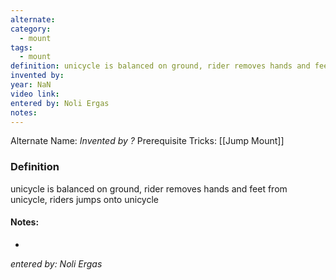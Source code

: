 ```yaml
---
alternate: 
category:
  - mount
tags:
  - mount
definition: unicycle is balanced on ground, rider removes hands and feet from unicycle, riders jumps onto unicycle
invented by: 
year: NaN
video link: 
entered by: Noli Ergas
notes: 
---
```

Alternate Name: 
*Invented by ?*
Prerequisite Tricks: [[Jump Mount]]

### Definition
unicycle is balanced on ground, rider removes hands and feet from unicycle, riders jumps onto unicycle


#### Notes:
- 
*entered by: Noli Ergas*
